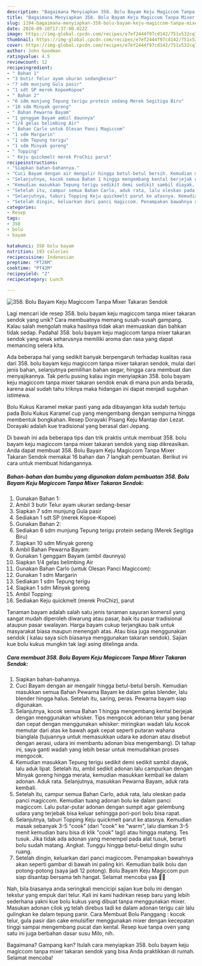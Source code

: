 ```yaml
---
description: "Bagaimana Menyiapkan 358. Bolu Bayam Keju Magiccom Tanpa Mixer Takaran Sendok, Sempurna"
title: "Bagaimana Menyiapkan 358. Bolu Bayam Keju Magiccom Tanpa Mixer Takaran Sendok, Sempurna"
slug: 1194-bagaimana-menyiapkan-358-bolu-bayam-keju-magiccom-tanpa-mixer-takaran-sendok-sempurna
date: 2020-09-16T17:37:00.022Z
image: https://img-global.cpcdn.com/recipes/e7ef2444f97cd142/751x532cq70/358-bolu-bayam-keju-magiccom-tanpa-mixer-takaran-sendok-foto-resep-utama.jpg
thumbnail: https://img-global.cpcdn.com/recipes/e7ef2444f97cd142/751x532cq70/358-bolu-bayam-keju-magiccom-tanpa-mixer-takaran-sendok-foto-resep-utama.jpg
cover: https://img-global.cpcdn.com/recipes/e7ef2444f97cd142/751x532cq70/358-bolu-bayam-keju-magiccom-tanpa-mixer-takaran-sendok-foto-resep-utama.jpg
author: John Goodman
ratingvalue: 4.5
reviewcount: 12
recipeingredient:
- " Bahan 1"
- "3 butir Telur ayam ukuran sedangbesar"
- "7 sdm munjung Gula pasir"
- "1 sdt SP merek KopoeKopoe"
- " Bahan 2"
- "6 sdm munjung Tepung terigu protein sedang Merek Segitiga Biru"
- "10 sdm Minyak goreng"
- " Bahan Pewarna Bayam"
- "1 genggam Bayam ambil daunnya"
- "1/4 gelas belimbing Air"
- " Bahan Carlo untuk Olesan Panci Magiccom"
- "1 sdm Margarin"
- "1 sdm Tepung terigu"
- "1 sdm Minyak goreng"
- " Topping"
- " Keju quickmelt merek ProChiz parut"
recipeinstructions:
- "Siapkan bahan-bahannya."
- "Cuci Bayam dengan air mengalir hingga betul-betul bersih. Kemudian masukkan semua Bahan Pewarna Bayam ke dalam gelas blender, lalu blender hingga halus. Setelah itu, saring, peras. Pewarna bayam siap digunakan."
- "Selanjutnya, kocok semua Bahan 1 hingga mengembang kental berjejak dengan menggunakan whisker. Tips mengocok adonan telur yang benar dan cepat dengan menggunakan whisker: miringkan wadah lalu kocok memutar dari atas ke bawah agak cepat seperti putaran wahana bianglala (tujuannya untuk memasukkan udara ke adonan atau disebut dengan aerasi, udara ini membantu adonan bisa mengembang). Di tahap ini, saya ganti wadah yang lebih besar untuk memudahkan proses mengocok."
- "Kemudian masukkan Tepung terigu sedikit demi sedikit sambil diayak, lalu aduk lipat. Setelah itu, ambil sedikit adonan lalu campurkan dengan Minyak goreng hingga merata, kemudian masukkan kembali ke dalam adonan. Aduk rata. Selanjutnya, masukkan Pewarna Bayam, aduk rata kembali."
- "Setelah itu, campur semua Bahan Carlo, aduk rata, lalu oleskan pada panci magiccom. Kemudian tuang adonan bolu ke dalam panci magiccom. Lalu putar-putar adonan dengan sumpit agar gelembung udara yang terjebak bisa keluar sehingga pori-pori bolu bisa rapat."
- "Selanjutnya, taburi Topping Keju quickmelt parut ke atasnya. Kemudian masak sebanyak 3-5 &#34;cook&#34; (dari &#34;cook&#34; ke &#34;warm&#34;, lalu diamkan 3-5 menit kemudian baru bisa di klik &#34;cook&#34; lagi) atau hingga matang. Tes tusuk. Jika tidak ada adonan yang menempel pada alat tusuk, berarti bolu sudah matang. Angkat. Tunggu hingga betul-betul dingin suhu ruang."
- "Setelah dingin, keluarkan dari panci magiccom. Penampakan bawahnya akan seperti gambar di bawah ini paling kiri. Kemudian balik bolu dan potong-potong (saya jadi 12 potong). Bolu Bayam Keju Magiccom pun siap disantap bersama teh hangat. Selamat mencoba yaa 🙏😊"
categories:
- Resep
tags:
- 358
- bolu
- bayam

katakunci: 358 bolu bayam 
nutrition: 193 calories
recipecuisine: Indonesian
preptime: "PT26M"
cooktime: "PT42M"
recipeyield: "2"
recipecategory: Lunch

---
```



![358. Bolu Bayam Keju Magiccom Tanpa Mixer Takaran Sendok](https://img-global.cpcdn.com/recipes/e7ef2444f97cd142/751x532cq70/358-bolu-bayam-keju-magiccom-tanpa-mixer-takaran-sendok-foto-resep-utama.jpg)

Lagi mencari ide resep 358. bolu bayam keju magiccom tanpa mixer takaran sendok yang unik? Cara membuatnya memang susah-susah gampang. Kalau salah mengolah maka hasilnya tidak akan memuaskan dan bahkan tidak sedap. Padahal 358. bolu bayam keju magiccom tanpa mixer takaran sendok yang enak seharusnya memiliki aroma dan rasa yang dapat memancing selera kita.

Ada beberapa hal yang sedikit banyak berpengaruh terhadap kualitas rasa dari 358. bolu bayam keju magiccom tanpa mixer takaran sendok, mulai dari jenis bahan, selanjutnya pemilihan bahan segar, hingga cara membuat dan menyajikannya. Tak perlu pusing kalau ingin menyiapkan 358. bolu bayam keju magiccom tanpa mixer takaran sendok enak di mana pun anda berada, karena asal sudah tahu triknya maka hidangan ini dapat menjadi suguhan istimewa.

Bolu Kukus Karamel mekar pasti yang ada dibayangan kita sudah tertuju pada Bolu Kukus Karamel cup yang mengembang dengan sempurna hingga membentuk bongkahan. Resep Dorayaki Pisang Keju Mantap dan Lezat. Dorayaki adalah kue tradisional yang berasal dari Jepang.


Di bawah ini ada beberapa tips dan trik praktis untuk membuat 358. bolu bayam keju magiccom tanpa mixer takaran sendok yang siap dikreasikan. Anda dapat membuat 358. Bolu Bayam Keju Magiccom Tanpa Mixer Takaran Sendok memakai 16 bahan dan 7 langkah pembuatan. Berikut ini cara untuk membuat hidangannya.

<!--inarticleads1-->

##### Bahan-bahan dan bumbu yang digunakan dalam pembuatan 358. Bolu Bayam Keju Magiccom Tanpa Mixer Takaran Sendok:

1. Gunakan  Bahan 1:
1. Ambil 3 butir Telur ayam ukuran sedang-besar
1. Siapkan 7 sdm munjung Gula pasir
1. Sediakan 1 sdt SP (merek Kopoe-Kopoe)
1. Gunakan  Bahan 2:
1. Sediakan 6 sdm munjung Tepung terigu protein sedang (Merek Segitiga Biru)
1. Siapkan 10 sdm Minyak goreng
1. Ambil  Bahan Pewarna Bayam:
1. Gunakan 1 genggam Bayam (ambil daunnya)
1. Siapkan 1/4 gelas belimbing Air
1. Gunakan  Bahan Carlo (untuk Olesan Panci Magiccom):
1. Gunakan 1 sdm Margarin
1. Sediakan 1 sdm Tepung terigu
1. Siapkan 1 sdm Minyak goreng
1. Ambil  Topping:
1. Sediakan  Keju quickmelt (merek ProChiz), parut


Tanaman bayam adalah salah satu jenis tanaman sayuran komersil yang sangat mudah diperoleh diwarung atau pasar, baik itu pasar tradisional ataupun pasar swalayan. Harga bayam cukup terjangkau baik untuk masyarakat biasa maupun menengah atas. Atau bisa juga menggunakan sendok ( kalau saya sich biasanya menggunakan takaran sendok). Sajian kue bolu kukus mungkin tak lagi asing ditelinga anda. 

<!--inarticleads2-->

##### Cara membuat 358. Bolu Bayam Keju Magiccom Tanpa Mixer Takaran Sendok:

1. Siapkan bahan-bahannya.
1. Cuci Bayam dengan air mengalir hingga betul-betul bersih. Kemudian masukkan semua Bahan Pewarna Bayam ke dalam gelas blender, lalu blender hingga halus. Setelah itu, saring, peras. Pewarna bayam siap digunakan.
1. Selanjutnya, kocok semua Bahan 1 hingga mengembang kental berjejak dengan menggunakan whisker. Tips mengocok adonan telur yang benar dan cepat dengan menggunakan whisker: miringkan wadah lalu kocok memutar dari atas ke bawah agak cepat seperti putaran wahana bianglala (tujuannya untuk memasukkan udara ke adonan atau disebut dengan aerasi, udara ini membantu adonan bisa mengembang). Di tahap ini, saya ganti wadah yang lebih besar untuk memudahkan proses mengocok.
1. Kemudian masukkan Tepung terigu sedikit demi sedikit sambil diayak, lalu aduk lipat. Setelah itu, ambil sedikit adonan lalu campurkan dengan Minyak goreng hingga merata, kemudian masukkan kembali ke dalam adonan. Aduk rata. Selanjutnya, masukkan Pewarna Bayam, aduk rata kembali.
1. Setelah itu, campur semua Bahan Carlo, aduk rata, lalu oleskan pada panci magiccom. Kemudian tuang adonan bolu ke dalam panci magiccom. Lalu putar-putar adonan dengan sumpit agar gelembung udara yang terjebak bisa keluar sehingga pori-pori bolu bisa rapat.
1. Selanjutnya, taburi Topping Keju quickmelt parut ke atasnya. Kemudian masak sebanyak 3-5 &#34;cook&#34; (dari &#34;cook&#34; ke &#34;warm&#34;, lalu diamkan 3-5 menit kemudian baru bisa di klik &#34;cook&#34; lagi) atau hingga matang. Tes tusuk. Jika tidak ada adonan yang menempel pada alat tusuk, berarti bolu sudah matang. Angkat. Tunggu hingga betul-betul dingin suhu ruang.
1. Setelah dingin, keluarkan dari panci magiccom. Penampakan bawahnya akan seperti gambar di bawah ini paling kiri. Kemudian balik bolu dan potong-potong (saya jadi 12 potong). Bolu Bayam Keju Magiccom pun siap disantap bersama teh hangat. Selamat mencoba yaa 🙏😊


Nah, bila biasanya anda seringkali mencicipi sajian kue bolu ini dengan tekstur yang empuk dari telur. Kali ini kami hadirkan resep baru yang lebih sederhana yakni kue bolu kukus yang dibuat tanpa menggunakan mixer. Masukan adonan cilok yg telah direbus tadi ke dalam adonan terigu cair lalu gulingkan ke dalam tepung panir. Cara Membuat Bolu Panggang : kocok telur, gula pasir dan cake emulsifier menggunakan mixer dengan kecepatan tinggi sampai mengembang pucat dan kental. Resep kue tanpa oven yang satu ini juga berbahan dasar susu Milo, nih. 

Bagaimana? Gampang kan? Itulah cara menyiapkan 358. bolu bayam keju magiccom tanpa mixer takaran sendok yang bisa Anda praktikkan di rumah. Selamat mencoba!
